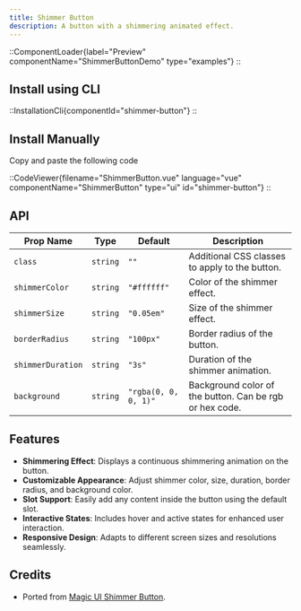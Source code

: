 ```yaml
---
title: Shimmer Button
description: A button with a shimmering animated effect.
---
```


::ComponentLoader{label="Preview" componentName="ShimmerButtonDemo" type="examples"}
::

## Install using CLI

::InstallationCli{componentId="shimmer-button"}
::

## Install Manually

Copy and paste the following code

::CodeViewer{filename="ShimmerButton.vue" language="vue" componentName="ShimmerButton" type="ui" id="shimmer-button"}
::

## API

| Prop Name         | Type     | Default              | Description                                             |
| ----------------- | -------- | -------------------- | ------------------------------------------------------- |
| `class`           | `string` | `""`                 | Additional CSS classes to apply to the button.          |
| `shimmerColor`    | `string` | `"#ffffff"`          | Color of the shimmer effect.                            |
| `shimmerSize`     | `string` | `"0.05em"`           | Size of the shimmer effect.                             |
| `borderRadius`    | `string` | `"100px"`            | Border radius of the button.                            |
| `shimmerDuration` | `string` | `"3s"`               | Duration of the shimmer animation.                      |
| `background`      | `string` | `"rgba(0, 0, 0, 1)"` | Background color of the button. Can be rgb or hex code. |

## Features

- **Shimmering Effect**: Displays a continuous shimmering animation on the button.
- **Customizable Appearance**: Adjust shimmer color, size, duration, border radius, and background color.
- **Slot Support**: Easily add any content inside the button using the default slot.
- **Interactive States**: Includes hover and active states for enhanced user interaction.
- **Responsive Design**: Adapts to different screen sizes and resolutions seamlessly.

## Credits

- Ported from [Magic UI Shimmer Button](https://magicui.design/docs/components/shimmer-button).

